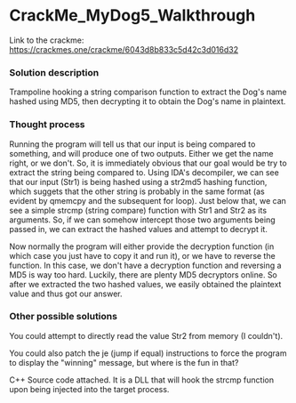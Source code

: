 # CrackMe_MyDog5_Walkthrough

Link to the crackme: https://crackmes.one/crackme/6043d8b833c5d42c3d016d32

### Solution description

Trampoline hooking a string comparison function to extract the Dog's name hashed using MD5, then decrypting it to obtain the Dog's name in plaintext.

### Thought process

Running the program will tell us that our input is being compared to something, and will produce one of two outputs. Either we get the name right, or we don't. So, it is 
immediately obvious that our goal would be try to extract the string being compared to. Using IDA's decompiler, we can see that our input (Str1) is being hashed using a 
str2md5 hashing function, which suggets that the other string is probably in the same format (as evident by qmemcpy and the subsequent for loop). Just below that, we can see a 
simple strcmp (string compare) function with Str1 and Str2 as its arguments. So, if we can somehow intercept those two arguments being passed in, we can extract the hashed values
and attempt to decrypt it. 

Now normally the program will either provide the decryption function (in which case you just have to copy it and run it), or we have to reverse the function. In this case, we don't
have a decryption function and reversing a MD5 is way too hard. Luckily, there are plenty MD5 decryptors online. So after we extracted the two hashed values, we easily obtained
the plaintext value and thus got our answer. 

### Other possible solutions

You could attempt to directly read the value Str2 from memory (I couldn't). 

You could also patch the je (jump if equal) instructions to force the program to display the "winning" message, but where is the fun in that?

C++ Source code attached. It is a DLL that will hook the strcmp function upon being injected into the target process. 
